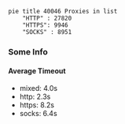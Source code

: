 
```mermaid
pie title 40046 Proxies in list
    "HTTP" : 27820
    "HTTPS": 9946
    "SOCKS" : 8951
```

### Some Info
#### Average Timeout

- mixed: 4.0s
- http: 2.3s
- https: 8.2s
- socks: 6.4s